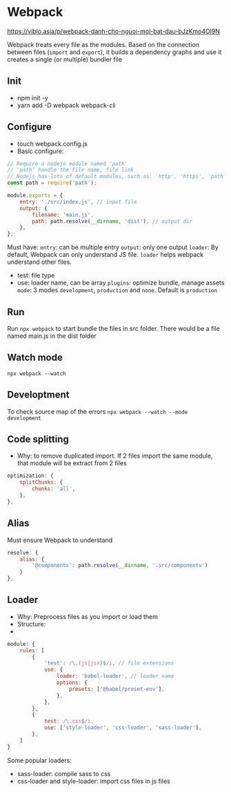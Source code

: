 # Webpack

<https://viblo.asia/p/webpack-danh-cho-nguoi-moi-bat-dau-bJzKmo4Ol9N>

Webpack treats every file as the modules. Based on the connection between files (`import` and `export`), it builds a dependency graphs and use it creates a single (or multiple) bundler file

## Init

- npm init -y
- yarn add -D webpack webpack-cli

## Configure

- touch webpack.config.js
- Basic configure:
```javascript
// Require a nodejs module named 'path'
// 'path' handle the file name, file link
// Nodejs has lots of default modules, such as: 'http', 'https', 'path'...
const path = require('path');

module.exports = {
	entry: './src/index.js', // input file
	output: {
		filename: 'main.js',
		path: path.resolve(__dirname, 'dist'), // output dir
	},
};
```

Must have:
`entry`: can be multiple entry
`output`: only one output
`loader`: By default, Webpack can only understand JS file. `loader` helps webpack understand other files.
  - test: file type
  - use: loader name, can be array
`plugins`: optimize bundle, manage assets
`mode`: 3 modes `development`, `production` and `none`. Default is `production`


## Run
Run `npx webpack` to start bundle the files in src folder. There would be a file named main.js in the dist folder

## Watch mode

`npx webpack --watch`

## Developtment

To check source map of the errors
`npx webpack --watch --mode development`

## Code splitting

- Why: to remove duplicated import. If 2 files import the same module, that module will be extract from 2 files

```javascript
optimization: {
	splitChunks: {
		chunks: 'all',
	},
},
```

## Alias

Must ensure Webpack to understand
```javascript
resolve: {
	alias: {
		'@components': path.resolve(__dirname, '.src/components')
	}
},
```

## Loader

- Why: Preprocess files as you import or load them
- Structure:
- 
```javascript
module: {
	rules: [
		{
			'test': /\.(js|jsx)$/i, // file extensions
			use: {
				loader: 'babel-loader', // loader name
				options: {
					presets: ['@babel/preset-env'],
				},
			},
		},
		{
	        test: /\.css$/i,
	        use: ['style-loader', 'css-loader', 'sass-loader'],
      	},
	]
}
```

Some popular loaders:
- sass-loader: compile sass to css
- css-loader and style-loader: import css files in js files